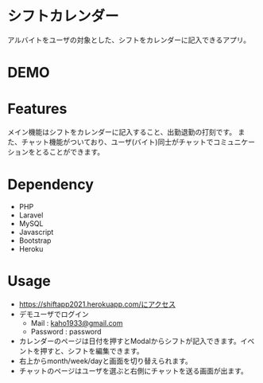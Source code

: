 
# シフトカレンダー
アルバイトをユーザの対象とした、シフトをカレンダーに記入できるアプリ。

# DEMO

# Features
メイン機能はシフトをカレンダーに記入すること、出勤退勤の打刻です。
また、チャット機能がついており、ユーザ(バイト)同士がチャットでコミュニケーションをとることができます。

# Dependency

- PHP
- Laravel
- MySQL
- Javascript
- Bootstrap
- Heroku

# Usage
- https://shiftapp2021.herokuapp.com/にアクセス
- デモユーザでログイン
    - Mail : kaho1933@gmail.com
    - Password : password
- カレンダーのページは日付を押すとModalからシフトが記入できます。イベントを押すと、シフトを編集できます。
- 右上からmonth/week/dayと画面を切り替えられます。
- チャットのページはユーザを選ぶと右側にチャットを送る画面が出ます。




